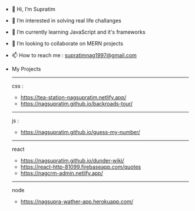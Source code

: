 - 👋 Hi, I’m Supratim
- 👀 I’m interested in solving real life challanges
- 🌱 I’m currently learning JavaScript and it's frameworks
- 💞️ I’m looking to collaborate on MERN projects
- 📫 How to reach me : supratimnag1997@gmail.com

- My Projects
  _______________________________________________________________
  css : 
  - https://tea-station-nagsupratim.netlify.app/
  - https://nagsupratim.github.io/backroads-tour/ 
  _______________________________________________________________
  js : 
  - https://nagsupratim.github.io/guess-my-number/
  _______________________________________________________________
  react 
  - https://nagsupratim.github.io/dunder-wiki/
  - https://react-http-81099.firebaseapp.com/quotes
  - https://nagcrm-admin.netlify.app/
  _______________________________________________________________
  node 
  - https://nagsupra-wather-app.herokuapp.com/

<!---
nagSupratim/nagSupratim is a ✨ special ✨ repository because its `README.md` (this file) appears on your GitHub profile.
You can click the Preview link to take a look at your changes.
--->
